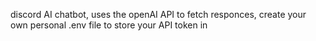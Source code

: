 discord AI chatbot, uses the openAI API to fetch responces, create your own personal .env file to store your API token in
